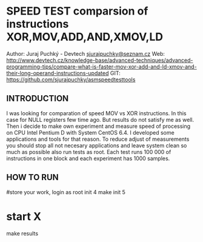 SPEED TEST comparsion of instructions XOR,MOV,ADD,AND,XMOV,LD
=================================================
Author: Juraj Puchký - Devtech <sjurajpuchky@seznam.cz>
Web: http://www.devtech.cz/knowledge-base/advanced-techniques/advanced-programming-tips/compare-what-is-faster-mov-xor-add-and-ld-xmov-and-their-long-operand-instructions-updated
GIT: https://github.com/sjurajpuchky/asmspeedtesttools

INTRODUCTION
------------
I was looking for comparation of speed MOV vs XOR instructions. In this case for NULL registers few time ago. 
But results do not satisfy me as well. Then i decide to make own experiment and measure speed of processing on CPU Intel Pentium D with System CentOS 6.4. 
I developed some applications and tools for that reason. 
To reduce adjust of measurements you should stop all not necesary applications and leave system clean so much as possible also run tests as root. 
Each test runs 100 000 of instructions in one block and each experiment has 1000 samples.

HOW TO RUN
----------

#store your work, login as root
init 4
make
init 5
# start X
make results

